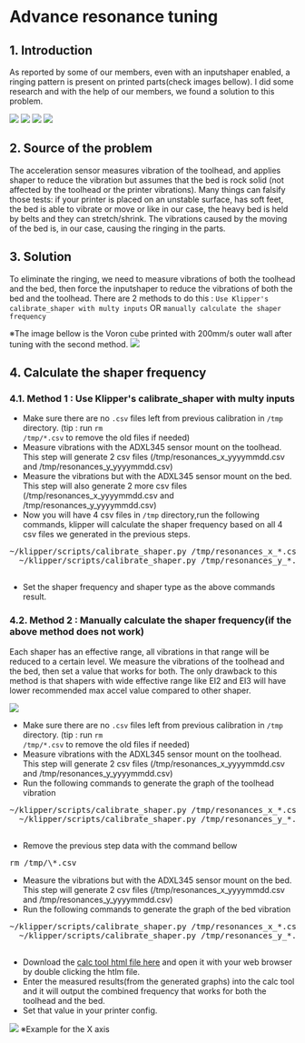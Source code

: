 # Advance resonance tuning

## 1. Introduction

As reported by some of our members, even with an inputshaper enabled, a ringing pattern is present on printed parts(check images bellow). I did some research and with the help of our members, we found a solution to this problem.

![](./img/pr1.jpg)
![](./img/pr2.jpg)
![](./img/pr3.jpg)
![](./img/pr4.jpg)

## 2. Source of the problem

The acceleration sensor measures vibration of the toolhead, and applies shaper to reduce the vibration but assumes that the bed is rock solid (not affected by the toolhead or the printer vibrations).
Many things can falsify those tests: if your printer is placed on an unstable surface, has soft feet, the bed is able to vibrate or move or like in our case, the heavy bed is held by belts and they can stretch/shrink. The vibrations caused by the moving of the bed is, in our case, causing the ringing in the parts.

## 3. Solution

To eliminate the ringing, we need to measure vibrations of both the toolhead and the bed, then force the inputshaper to reduce the vibrations of both the bed and the toolhead. There are 2 methods to do this : <code>Use Klipper's calibrate_shaper with multy inputs</code> OR <code>manually calculate the shaper frequency</code>

※The image bellow is the Voron cube printed with 200mm/s outer wall after tuning with the second method.
![](./img/pr5.jpg)

## 4. Calculate the shaper frequency

### 4.1. Method 1 : Use Klipper's calibrate_shaper with multy inputs

- Make sure there are no <code>.csv</code> files left from previous calibration in <code>/tmp</code> directory. (tip : run <code>rm /tmp/\*.csv</code> to remove the old files if needed)
- Measure vibrations with the ADXL345 sensor mount on the toolhead. This step will generate 2 csv files (/tmp/resonances_x_yyyymmdd.csv and /tmp/resonances_y_yyyymmdd.csv)
- Measure the vibrations but with the ADXL345 sensor mount on the bed. This step will also generate 2 more csv files (/tmp/resonances_x_yyyymmdd.csv and /tmp/resonances_y_yyyymmdd.csv)
- Now you will have 4 csv files in <code>/tmp</code> directory,run the following commands, klipper will calculate the shaper frequency based on all 4 csv files we generated in the previous steps.

<pre>~/klipper/scripts/calibrate_shaper.py /tmp/resonances_x_*.csv -o /tmp/shaper_calibrate_x.png
  ~/klipper/scripts/calibrate_shaper.py /tmp/resonances_y_*.csv -o /tmp/shaper_calibrate_y.png
  </pre>

- Set the shaper frequency and shaper type as the above commands result.

### 4.2. Method 2 : Manually calculate the shaper frequency(if the above method does not work)

Each shaper has an effective range, all vibrations in that range will be reduced to a certain level. We measure the vibrations of the toolhead and the bed, then set a value that works for both. The only drawback to this method is that shapers with wide effective range like EI2 and EI3 will have lower recommended max accel value compared to other shaper.

![](./img/graph.jpg)

- Make sure there are no <code>.csv</code> files left from previous calibration in <code>/tmp</code> directory. (tip : run <code>rm /tmp/\*.csv</code> to remove the old files if needed)
- Measure vibrations with the ADXL345 sensor mount on the toolhead. This step will generate 2 csv files (/tmp/resonances_x_yyyymmdd.csv and /tmp/resonances_y_yyyymmdd.csv)
- Run the following commands to generate the graph of the toolhead vibration
<pre>~/klipper/scripts/calibrate_shaper.py /tmp/resonances_x_*.csv -o /tmp/shaper_calibrate_toolhead_x.png
  ~/klipper/scripts/calibrate_shaper.py /tmp/resonances_y_*.csv -o /tmp/shaper_calibrate_toolhead_y.png
  </pre>
- Remove the previous step data with the command bellow
<pre>rm /tmp/\*.csv</pre>
- Measure the vibrations but with the ADXL345 sensor mount on the bed. This step will generate 2 csv files (/tmp/resonances_x_yyyymmdd.csv and /tmp/resonances_y_yyyymmdd.csv)
- Run the following commands to generate the graph of the bed vibration
<pre>~/klipper/scripts/calibrate_shaper.py /tmp/resonances_x_*.csv -o /tmp/shaper_calibrate_bed_x.png
  ~/klipper/scripts/calibrate_shaper.py /tmp/resonances_y_*.csv -o /tmp/shaper_calibrate_bed_y.png
  </pre>

- Download the [calc tool html file here](https://raw.githubusercontent.com/SnakeOilXY/SnakeOil-XY/master/Software/resonance-caculator/index.html) and open it with your web browser by double clicking the htlm file.
- Enter the measured results(from the generated graphs) into the calc tool and it will output the combined frequency that works for both the toolhead and the bed.
- Set that value in your printer config.

![](./img/calc-tool.png)
※Example for the X axis
